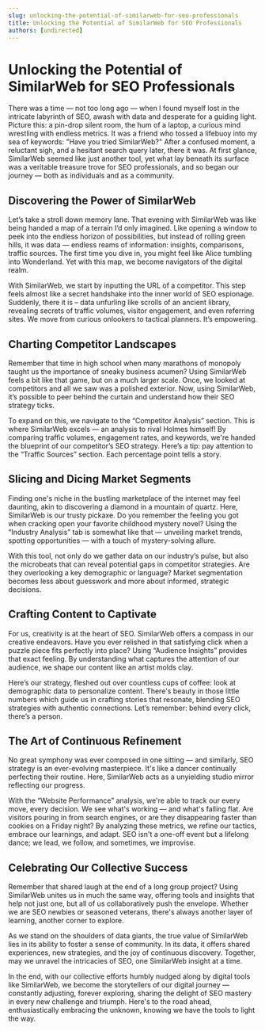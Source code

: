 ```yaml
---
slug: unlocking-the-potential-of-similarweb-for-seo-professionals
title: Unlocking the Potential of SimilarWeb for SEO Professionals
authors: [undirected]
---
```



# Unlocking the Potential of SimilarWeb for SEO Professionals

There was a time — not too long ago — when I found myself lost in the intricate labyrinth of SEO, awash with data and desperate for a guiding light. Picture this: a pin-drop silent room, the hum of a laptop, a curious mind wrestling with endless metrics. It was a friend who tossed a lifebuoy into my sea of keywords: "Have you tried SimilarWeb?" After a confused moment, a reluctant sigh, and a hesitant search query later, there it was. At first glance, SimilarWeb seemed like just another tool, yet what lay beneath its surface was a veritable treasure trove for SEO professionals, and so began our journey — both as individuals and as a community.

## Discovering the Power of SimilarWeb 

Let’s take a stroll down memory lane. That evening with SimilarWeb was like being handed a map of a terrain I’d only imagined. Like opening a window to peek into the endless horizon of possibilities, but instead of rolling green hills, it was data — endless reams of information: insights, comparisons, traffic sources. The first time you dive in, you might feel like Alice tumbling into Wonderland. Yet with this map, we become navigators of the digital realm.

With SimilarWeb, we start by inputting the URL of a competitor. This step feels almost like a secret handshake into the inner world of SEO espionage. Suddenly, there it is – data unfurling like scrolls of an ancient library, revealing secrets of traffic volumes, visitor engagement, and even referring sites. We move from curious onlookers to tactical planners. It’s empowering.

## Charting Competitor Landscapes 

Remember that time in high school when many marathons of monopoly taught us the importance of sneaky business acumen? Using SimilarWeb feels a bit like that game, but on a much larger scale. Once, we looked at competitors and all we saw was a polished exterior. Now, using SimilarWeb, it’s possible to peer behind the curtain and understand how their SEO strategy ticks.

To expand on this, we navigate to the “Competitor Analysis” section. This is where SimilarWeb excels — an analysis to rival Holmes himself! By comparing traffic volumes, engagement rates, and keywords, we're handed the blueprint of our competitor’s SEO strategy. Here’s a tip: pay attention to the “Traffic Sources” section. Each percentage point tells a story. 

## Slicing and Dicing Market Segments 

Finding one's niche in the bustling marketplace of the internet may feel daunting, akin to discovering a diamond in a mountain of quartz. Here, SimilarWeb is our trusty pickaxe. Do you remember the feeling you got when cracking open your favorite childhood mystery novel? Using the “Industry Analysis” tab is somewhat like that — unveiling market trends, spotting opportunities — with a touch of mystery-solving allure.

With this tool, not only do we gather data on our industry’s pulse, but also the microbeats that can reveal potential gaps in competitor strategies. Are they overlooking a key demographic or language? Market segmentation becomes less about guesswork and more about informed, strategic decisions.

## Crafting Content to Captivate 

For us, creativity is at the heart of SEO. SimilarWeb offers a compass in our creative endeavors. Have you ever relished in that satisfying click when a puzzle piece fits perfectly into place? Using “Audience Insights” provides that exact feeling. By understanding what captures the attention of our audience, we shape our content like an artist molds clay.

Here’s our strategy, fleshed out over countless cups of coffee: look at demographic data to personalize content. There's beauty in those little numbers which guide us in crafting stories that resonate, blending SEO strategies with authentic connections. Let’s remember: behind every click, there’s a person.

## The Art of Continuous Refinement 

No great symphony was ever composed in one sitting — and similarly, SEO strategy is an ever-evolving masterpiece. It's like a dancer continually perfecting their routine. Here, SimilarWeb acts as a unyielding studio mirror reflecting our progress. 

With the “Website Performance” analysis, we're able to track our every move, every decision. We see what's working — and what's falling flat. Are visitors pouring in from search engines, or are they disappearing faster than cookies on a Friday night? By analyzing these metrics, we refine our tactics, embrace our learnings, and adapt. SEO isn't a one-off event but a lifelong dance; we lead, we follow, and sometimes, we improvise.

## Celebrating Our Collective Success

Remember that shared laugh at the end of a long group project? Using SimilarWeb unites us in much the same way, offering tools and insights that help not just one, but all of us collaboratively push the envelope. Whether we are SEO newbies or seasoned veterans, there's always another layer of learning, another corner to explore.

As we stand on the shoulders of data giants, the true value of SimilarWeb lies in its ability to foster a sense of community. In its data, it offers shared experiences, new strategies, and the joy of continuous discovery. Together, may we unravel the intricacies of SEO, one SimilarWeb insight at a time. 

In the end, with our collective efforts humbly nudged along by digital tools like SimilarWeb, we become the storytellers of our digital journey — constantly adjusting, forever exploring, sharing the delight of SEO mastery in every new challenge and triumph. Here's to the road ahead, enthusiastically embracing the unknown, knowing we have the tools to light the way.